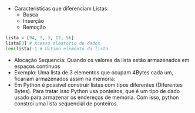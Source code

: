 - Caracteristicas que diferenciam Listas:
    - Busca
    - Inserção
    - Remoção

```python
lista = [94, 7, 3, 12, 56]
lista[3] # Acesso aleatório de dados
len(lista)-1 # Último elemento da lista
```

- Alocação Sequencia: Quando os valores da lista estão armazenados em espaços continuos
- Exemplo: Uma lista de 3 elementos que ocupam 4Bytes cada um, ficariam armazenados assim na memória:
- Em Python é possível construir listas com tipos diferentes (Diferentes Bytes). Para tratar isso Python usa ponteiros, que é um tipo de dado usado para armazenar os endereços de memória. Com isso, python constroi uma lista sequencial de ponteiros.
